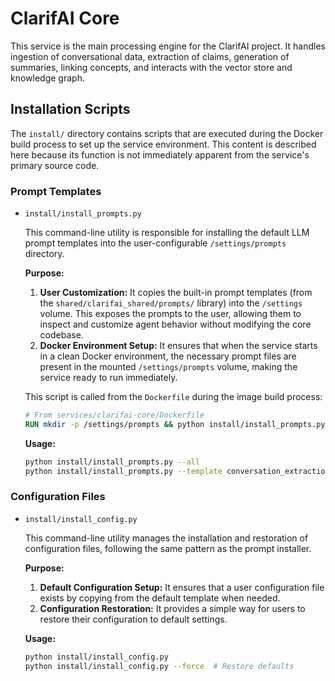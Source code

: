 # ClarifAI Core

This service is the main processing engine for the ClarifAI project. It handles ingestion of conversational data, extraction of claims, generation of summaries, linking concepts, and interacts with the vector store and knowledge graph.

## Installation Scripts

The `install/` directory contains scripts that are executed during the Docker build process to set up the service environment. This content is described here because its function is not immediately apparent from the service's primary source code.

### Prompt Templates

- `install/install_prompts.py`

  This command-line utility is responsible for installing the default LLM prompt templates into the user-configurable `/settings/prompts` directory.

  **Purpose:**

  1.  **User Customization:** It copies the built-in prompt templates (from the `shared/clarifai_shared/prompts/` library) into the `/settings` volume. This exposes the prompts to the user, allowing them to inspect and customize agent behavior without modifying the core codebase.
  2.  **Docker Environment Setup:** It ensures that when the service starts in a clean Docker environment, the necessary prompt files are present in the mounted `/settings/prompts` volume, making the service ready to run immediately.

  This script is called from the `Dockerfile` during the image build process:

  ```dockerfile
  # From services/clarifai-core/Dockerfile
  RUN mkdir -p /settings/prompts && python install/install_prompts.py --all --prompts-dir /settings/prompts
  ```

  **Usage:**
  ```bash
  python install/install_prompts.py --all
  python install/install_prompts.py --template conversation_extraction --force
  ```

### Configuration Files

- `install/install_config.py`

  This command-line utility manages the installation and restoration of configuration files, following the same pattern as the prompt installer.

  **Purpose:**

  1.  **Default Configuration Setup:** It ensures that a user configuration file exists by copying from the default template when needed.
  2.  **Configuration Restoration:** It provides a simple way for users to restore their configuration to default settings.

  **Usage:**
  ```bash
  python install/install_config.py
  python install/install_config.py --force  # Restore defaults
  ```
